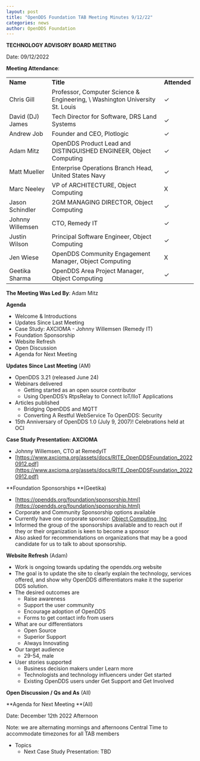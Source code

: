 ```yaml
---
layout: post
title: "OpenDDS Foundation TAB Meeting Minutes 9/12/22"
categories: news
author: OpenDDS Foundation
---
```


**TECHNOLOGY ADVISORY BOARD MEETING**

Date: 09/12/2022

**Meeting Attendance**:


<table>
  <tr>
   <td><strong>Name</strong>
   </td>
   <td><strong>Title</strong>
   </td>
   <td><strong>Attended</strong>
   </td>
  </tr>
  <tr>
   <td>Chris Gill
   </td>
   <td>Professor, Computer Science & Engineering, \
 Washington University St. Louis
   </td>
   <td>✓
   </td>
  </tr>
  <tr>
   <td>David (DJ) James
   </td>
   <td>Tech Director for Software, DRS Land Systems
   </td>
   <td>✓
   </td>
  </tr>
  <tr>
   <td>Andrew Job
   </td>
   <td>Founder and CEO, Plotlogic
   </td>
   <td>✓
   </td>
  </tr>
  <tr>
   <td>Adam Mitz
   </td>
   <td>OpenDDS Product Lead and DISTINGUISHED ENGINEER,   Object Computing
   </td>
   <td>✓
   </td>
  </tr>
  <tr>
   <td>Matt Mueller
   </td>
   <td>Enterprise Operations Branch Head, United States Navy
   </td>
   <td>✓
   </td>
  </tr>
  <tr>
   <td>Marc Neeley
   </td>
   <td>VP of  ARCHITECTURE, Object Computing
   </td>
   <td>X
   </td>
  </tr>
  <tr>
   <td>Jason Schindler 
   </td>
   <td>2GM MANAGING DIRECTOR, Object Computing
   </td>
   <td>✓
   </td>
  </tr>
  <tr>
   <td>Johnny Willemsen
   </td>
   <td>CTO, Remedy IT
   </td>
   <td>✓
   </td>
  </tr>
  <tr>
   <td>Justin Wilson 
   </td>
   <td>Principal Software Engineer, Object Computing
   </td>
   <td>✓
   </td>
  </tr>
  <tr>
   <td>Jen Wiese 
   </td>
   <td>OpenDDS Community Engagement Manager, Object Computing
   </td>
   <td>X
   </td>
  </tr>
  <tr>
   <td>Geetika Sharma 
   </td>
   <td>OpenDDS Area Project Manager, Object Computing
   </td>
   <td>✓
   </td>
  </tr>
</table>


**The Meeting Was Led By**: Adam Mitz

**Agenda**



* Welcome & Introductions
* Updates Since Last Meeting
* Case Study: AXCIOMA - Johnny Willemsen (Remedy IT)
* Foundation Sponsorship
* Website Refresh 
* Open Discussion
* Agenda for Next Meeting

**Updates Since Last Meeting** (AM)



* OpenDDS 3.21 (released June 24)
* Webinars delivered
    * Getting started as an open source contributor
    * Using OpenDDS’s RtpsRelay to Connect IoT/IIoT Applications
* Articles published
    * Bridging OpenDDS and MQTT
    * Converting A Restful WebService To OpenDDS: Security
* 15th Anniversary of OpenDDS 1.0 (July 9, 2007)! Celebrations held at OCI

**Case Study Presentation: AXCIOMA**



* Johnny Willemsen, CTO at RemedyIT
* [https://www.axcioma.org/assets/docs/RITE_OpenDDSFoundation_20220912.pdf](https://www.axcioma.org/assets/docs/RITE_OpenDDSFoundation_20220912.pdf)

**Foundation Sponsorships **(Geetika)



* [https://opendds.org/foundation/sponsorship.html](https://opendds.org/foundation/sponsorship.html)
* Corporate and Community Sponsorship options available
* Currently have one corporate sponsor: [Object Computing, Inc](https://objectcomputing.com/)
* Informed the group of the sponsorships available and to reach out if they or their organization is keen to become a sponsor
* Also asked for recommendations on organizations that may be a good candidate for us to talk to about sponsorship.

**Website Refresh** (Adam)



* Work is ongoing towards updating the opendds.org website
* The goal is to update the site to clearly explain the technology, services offered, and show why OpenDDS differentiators make it the superior DDS solution. 
* The desired outcomes are
    * Raise awareness
    * Support the user community
    * Encourage adoption of OpenDDS
    * Forms to get contact info from users
* What are our differentiators
    * Open Source
    * Superior Support 
    * Always Innovating
* Our target audience
    * 29-54, male
* User stories supported
    * Business decision makers under Learn more
    * Technologists and technology influencers under Get started
    * Existing OpenDDS users under Get Support and Get Involved

**Open Discussion / Qs and As** (All)

**Agenda for Next Meeting **(All)

Date: December 12th 2022 Afternoon

Note: we are alternating mornings and afternoons Central Time to accommodate timezones for all TAB members



* Topics
    * Next Case Study Presentation: TBD
